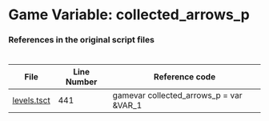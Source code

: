 # Game Variable: collected_arrows_p
### References in the original script files

#

| File | Line Number | Reference code |
| --- | --- | --- |
| [levels.tsct](../../../out/levels.tsct#L441) | 441 | gamevar collected_arrows_p = var &VAR_1 |

